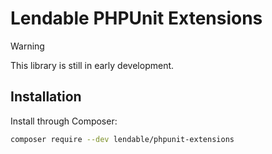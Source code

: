 Lendable PHPUnit Extensions
===========================

> [!WARNING]
> This library is still in early development.

## Installation

Install through Composer:

```bash
composer require --dev lendable/phpunit-extensions
```
